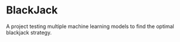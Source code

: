 # BlackJack
A project testing multiple machine learning models to find the optimal blackjack strategy.

